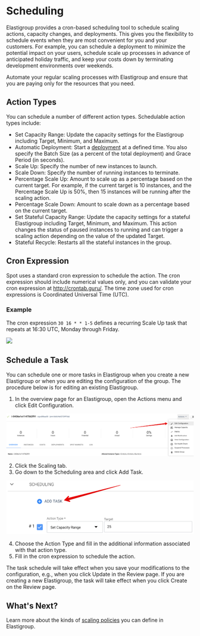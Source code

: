 # Scheduling

Elastigroup provides a cron-based scheduling tool to schedule scaling actions, capacity changes, and deployments. This gives you the flexibility to schedule events when they are most convenient for you and your customers. For example, you can schedule a deployment to minimize the potential impact on your users, schedule scale up processes in advance of anticipated holiday traffic, and keep your costs down by terminating development environments over weekends.

Automate your regular scaling processes with Elastigroup and ensure that you are paying only for the resources that you need.

## Action Types

You can schedule a number of different action types. Schedulable action types include:
- Set Capacity Range: Update the capacity settings for the Elastigroup including Target, Minimum, and Maximum.
- Automatic Deployment: Start a [deployment](elastigroup/tutorials/elastigroup-actions-menu/deploy-or-roll-elastigroup) at a defined time. You also specify the Batch Size (as a percent of the total deployment) and Grace Period (in seconds).
- Scale Up: Specify the number of new instances to launch.
- Scale Down: Specify the number of running instances to terminate.
- Percentage Scale Up: Amount to scale up as a percentage based on the current target. For example, if the current target is 10 instances, and the Percentage Scale Up is 50%, then 15 instances will be running after the scaling action.
- Percentage Scale Down: Amount to scale down as a percentage based on the current target.
- Set Stateful Capacity Range: Update the capacity settings for a stateful Elastigroup including Target, Minimum, and Maximum. This action changes the status of paused instances to running and can trigger a scaling action depending on the value of the updated Target.
- Stateful Recycle: Restarts all the stateful instances in the group.

## Cron Expression

Spot uses a standard cron expression to schedule the action. The cron expression should include numerical values only, and you can validate your cron expression at http://crontab.guru/. The time zone used for cron expressions is Coordinated Universal Time (UTC).

### Example

The cron expression `30 16 * * 1-5` defines a recurring Scale Up task that repeats at 16:30 UTC, Monday through Friday.

<img src="/elastigroup/_media/corefeatures-scheduling-01.png" />

## Schedule a Task

You can schedule one or more tasks in Elastigroup when you create a new Elastigroup or when you are editing the configuration of the group. The procedure below is for editing an existing Elastigroup.

1. In the overview page for an Elastigroup, open the Actions menu and click Edit Configuration.

<img src="/elastigroup/_media/corefeatures-scheduling-00.png" />

2. Click the Scaling tab.
3. Go down to the Scheduling area and click Add Task.

<img src="/elastigroup/_media/corefeatures-scheduling-00a.png" width="514" height="144" />

4. Choose the Action Type and fill in the additional information associated with that action type.
5. Fill in the cron expression to schedule the action.

The task schedule will take effect when you save your modifications to the configuration, e.g., when you click Update in the Review page. If you are creating a new Elastigroup, the task will take effect when you click Create on the Review page.

## What's Next?

Learn more about the kinds of [scaling policies](elastigroup/features/scaling/) you can define in Elastigroup.
